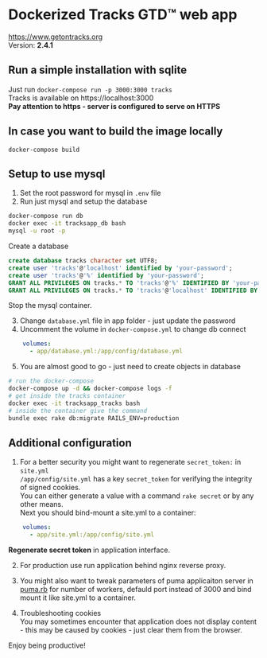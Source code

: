 # Dockerized Tracks GTD™ web app 
https://www.getontracks.org  
Version: **2.4.1**

## Run a simple installation with sqlite
Just run `docker-compose run -p 3000:3000 tracks`  
Tracks is available on https://localhost:3000  
**Pay attention to https - server is configured to serve on HTTPS**

## In case you want to build the image locally  
`docker-compose build`

## Setup to use mysql  
1. Set the root password for mysql in `.env` file  
2. Run just mysql and setup the database
```sh
docker-compose run db
docker exec -it tracksapp_db bash
mysql -u root -p 
```
Create a database  
```sql
create database tracks character set UTF8;
create user 'tracks'@'localhost' identified by 'your-password';
create user 'tracks'@'%' identified by 'your-password';
GRANT ALL PRIVILEGES ON tracks.* TO 'tracks'@'%' IDENTIFIED BY 'your-password' WITH GRANT OPTION;
GRANT ALL PRIVILEGES ON tracks.* TO 'tracks'@'localhost' IDENTIFIED BY 'your-password' WITH GRANT OPTION; 
```
Stop the mysql container.  

3. Change `database.yml` file in app folder - just update the password
4. Uncomment the volume in `docker-compose.yml` to change db connect
```yaml
    volumes:
      - app/database.yml:/app/config/database.yml
```
5. You are almost good to go - just need to create objects in database
```sh
# run the docker-compose
docker-compose up -d && docker-compose logs -f
# get inside the tracks container
docker exec -it tracksapp_tracks bash
# inside the container give the command 
bundle exec rake db:migrate RAILS_ENV=production
```

## Additional configuration 

1. For a better security you might want to regenerate `secret_token:` in `site.yml`  
`/app/config/site.yml` has a key `secret_token` for verifying the integrity of signed cookies.  
You can either generate a value with a command `rake secret` or by any other means.  
Next you should bind-mount a site.yml to a container:  
```yaml
    volumes:
      - app/site.yml:/app/config/site.yml
```  
**Regenerate secret token** in application interface.  

2. For production use run application behind nginx reverse proxy. 

3. You might also want to tweak parameters of puma applicaiton server in [puma.rb](app/puma.rb) for number of workers, defauld port instead of 3000 and bind mount it like site.yml to a container.

4. Troubleshooting cookies  
You may sometimes encounter that application does not display content - this may be caused by cookies - just clear them from the browser. 

Enjoy being productive!
